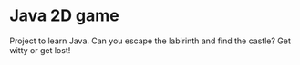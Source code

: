 # Java 2D game
Project to learn Java.
Can you escape the labirinth and find the castle? Get witty or get lost!
